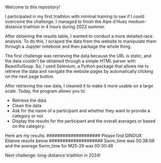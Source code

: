 Welcome to this repository! 

I participated in my first triathlon with minimal training to see if I could overcome the challenge. I managed to finish the Alpe d'Huez medium-distance triathlon in 4 hours during 2023 summer.

After obtaining the results table, I wanted to conduct a more detailed race analysis. To do this, I scraped the data from the website to manipulate them through a Jupyter notebook and then package the whole thing. 

The first challenge was retrieving the data because the URL is static, and the data couldn't be obtained through a simple HTML parser with BeautifulSoup. So, I used Selenium, a Python package that allows me to retrieve the data and navigate the website pages by automatically clicking on the next page button.

After retrieving the raw data, I cleaned it to make it more usable on a large scale. Today, the program allows you to:
- Retrieve the data
- Clean the data
- Ask for the name of a participant and whether they want to provide a category or not
- Display the results for the participant and the overall averages or based on the category.

Here are my results: 
#################### Please find GINOUX Etienne results below ####################
Swim_time was 00:38:09 and the average Swim_time for M25-29 was 00:30:48

Next challenge: long-distance triathlon in 2024!
